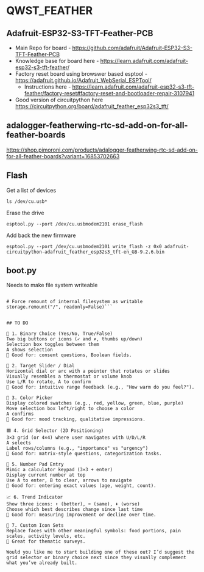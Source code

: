 # QWST_FEATHER

## Adafruit-ESP32-S3-TFT-Feather-PCB

* Main Repo for board - https://github.com/adafruit/Adafruit-ESP32-S3-TFT-Feather-PCB
* Knowledge base for board here - https://learn.adafruit.com/adafruit-esp32-s3-tft-feather/
* Factory reset board using browswer based esptool - https://adafruit.github.io/Adafruit_WebSerial_ESPTool/
	* Instructions here - https://learn.adafruit.com/adafruit-esp32-s3-tft-feather/factory-reset#factory-reset-and-bootloader-repair-3107941
* Good version of circuitpython here https://circuitpython.org/board/adafruit_feather_esp32s3_tft/

## adalogger-featherwing-rtc-sd-add-on-for-all-feather-boards

https://shop.pimoroni.com/products/adalogger-featherwing-rtc-sd-add-on-for-all-feather-boards?variant=16853702663


## Flash

Get a list of devices

`ls /dev/cu.usb*`

Erase the drive

`esptool.py --port /dev/cu.usbmodem2101 erase_flash`

Add back the new firmware

`esptool.py --port /dev/cu.usbmodem2101 write_flash -z 0x0 adafruit-circuitpython-adafruit_feather_esp32s3_tft-en_GB-9.2.6.bin`

## boot.py

Needs to make file system writeable

```import storage

# Force remount of internal filesystem as writable
storage.remount("/", readonly=False)```


## TO DO

🔘 1. Binary Choice (Yes/No, True/False)
Two big buttons or icons (✓ and ✗, thumbs up/down)
Selection box toggles between them
A shows selection
🧠 Good for: consent questions, Boolean fields.

🎯 2. Target Slider / Dial
Horizontal dial or arc with a pointer that rotates or slides
Visually resembles a thermostat or volume knob
Use L/R to rotate, A to confirm
🧠 Good for: intuitive range feedback (e.g., "How warm do you feel?").

🌈 3. Color Picker
Display colored swatches (e.g., red, yellow, green, blue, purple)
Move selection box left/right to choose a color
A confirms
🧠 Good for: mood tracking, qualitative impressions.

🟦 4. Grid Selector (2D Positioning)
3×3 grid (or 4×4) where user navigates with U/D/L/R
A selects
Label rows/columns (e.g., "importance" vs "urgency")
🧠 Good for: matrix-style questions, categorization tasks.

🔢 5. Number Pad Entry
Mimic a calculator keypad (3×3 + enter)
Display current number at top
Use A to enter, B to clear, arrows to navigate
🧠 Good for: entering exact values (age, weight, count).

📈 6. Trend Indicator
Show three icons: ⬆️ (better), ➡️ (same), ⬇️ (worse)
Choose which best describes change since last time
🧠 Good for: measuring improvement or decline over time.

🎨 7. Custom Icon Sets
Replace faces with other meaningful symbols: food portions, pain scales, activity levels, etc.
🧠 Great for thematic surveys.

Would you like me to start building one of these out? I’d suggest the grid selector or binary choice next since they visually complement what you’ve already built.